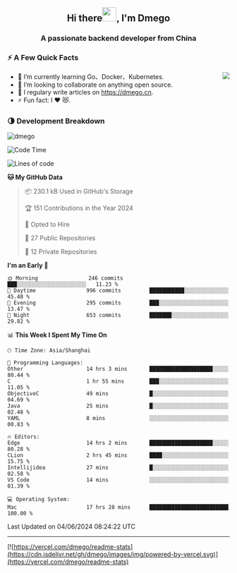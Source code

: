 <h2 align="center">Hi there<img src="https://cdn.jsdelivr.net/gh/dmego/images/img/Hi.gif" height="32" />, I'm Dmego </h2>
<h3 align="center">A passionate backend developer from China</h3>

### ⚡️ A Few Quick Facts

<img align="right" src="https://readme-stats-dmego.vercel.app/api?username=dmego&show_icons=true&icon_color=1573B3&hide_title=true&text_color=718096&bg_color=00000000&hide_border=true"/>

<ul>
    <li> 🌱 I’m currently learning Go、Docker、Kubernetes.</li>
    <li> 👯 I’m looking to collaborate on anything open source.</li>
    <li> 📝 I regulary write articles on <a href="https://dmego.cn">https://dmego.cn</a>.</li>
    <li> ⚡ Fun fact: I ❤️ 😻.</li>
</ul>

### 🌗 Development Breakdown

<img src="https://komarev.com/ghpvc/?username=dmego" alt="dmego" />

<!--START_SECTION:waka-->
![Code Time](http://img.shields.io/badge/Code%20Time-2%2C775%20hrs%2022%20mins-blue)

![Lines of code](https://img.shields.io/badge/From%20Hello%20World%20I%27ve%20Written-688.9%20thousand%20lines%20of%20code-blue)

**🐱 My GitHub Data** 

> 📦 230.1 kB Used in GitHub's Storage 
 > 
> 🏆 151 Contributions in the Year 2024
 > 
> 💼 Opted to Hire
 > 
> 📜 27 Public Repositories 
 > 
> 🔑 12 Private Repositories 
 > 
**I'm an Early 🐤** 

```text
🌞 Morning                246 commits         ███░░░░░░░░░░░░░░░░░░░░░░   11.23 % 
🌆 Daytime                996 commits         ███████████░░░░░░░░░░░░░░   45.48 % 
🌃 Evening                295 commits         ███░░░░░░░░░░░░░░░░░░░░░░   13.47 % 
🌙 Night                  653 commits         ███████░░░░░░░░░░░░░░░░░░   29.82 % 
```


📊 **This Week I Spent My Time On** 

```text
🕑︎ Time Zone: Asia/Shanghai

💬 Programming Languages: 
Other                    14 hrs 3 mins       ████████████████████░░░░░   80.44 % 
C                        1 hr 55 mins        ███░░░░░░░░░░░░░░░░░░░░░░   11.05 % 
ObjectiveC               49 mins             █░░░░░░░░░░░░░░░░░░░░░░░░   04.69 % 
Java                     25 mins             █░░░░░░░░░░░░░░░░░░░░░░░░   02.48 % 
YAML                     8 mins              ░░░░░░░░░░░░░░░░░░░░░░░░░   00.83 % 

🔥 Editors: 
Edge                     14 hrs 2 mins       ████████████████████░░░░░   80.28 % 
CLion                    2 hrs 45 mins       ████░░░░░░░░░░░░░░░░░░░░░   15.75 % 
Intellijidea             27 mins             █░░░░░░░░░░░░░░░░░░░░░░░░   02.58 % 
VS Code                  14 mins             ░░░░░░░░░░░░░░░░░░░░░░░░░   01.39 % 

💻 Operating System: 
Mac                      17 hrs 28 mins      █████████████████████████   100.00 % 
```


 Last Updated on 04/06/2024 08:24:22 UTC
<!--END_SECTION:waka-->

---

[![https://vercel.com/dmego/readme-stats](https://cdn.jsdelivr.net/gh/dmego/images/img/powered-by-vercel.svg)](https://vercel.com/dmego/readme-stats)


